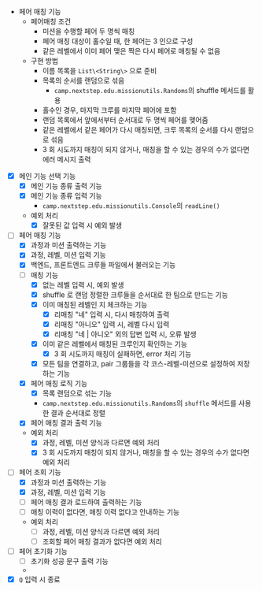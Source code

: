 - 페어 매칭 기능
    - 페어매칭 조건
        - 미션을 수행할 페어 두 명씩 매칭
        - 페어 매칭 대상이 홀수일 때, 한 페어는 3 인으로 구성
        - 같은 레벨에서 이미 페어 맺은 짝은 다시 페어로 매칭될 수 없음
    - 구현 방법
        - 이름 목록을 `List\<String\>` 으로 준비
        - 목록의 순서를 랜덤으로 섞음
            -  `camp.nextstep.edu.missionutils.Randoms`의 shuffle 메서드를 활용
        - 홀수인 경우, 마지막 크루를 마지막 페어에 포함
        - 랜덤 목록에서 앞에서부터 순서대로 두 명씩 페어를 맺어줌
        - 같은 레벨에서 같은 페어가 다시 매칭되면, 크루 목록의 순서를 다시 랜덤으로 섞음
        - 3 회 시도까지 매칭이 되지 않거나, 매칭을 할 수 있는 경우의 수가 없다면 에러 메시지 출력

- [X] 메인 기능 선택 기능
    - [X] 메인 기능 종류 출력 기능
    - [X] 메인 기능 종류 입력 기능
        - `camp.nextstep.edu.missionutils.Console`의 `readLine()`
    - 예외 처리
        - [X] 잘못된 값 입력 시 예외 발생

- [ ] 페어 매칭 기능
    - [X] 과정과 미션 출력하는 기능
    - [X] 과정, 레벨, 미션 입력 기능
    - [X] 백엔드, 프론트엔드 크루들 파일에서 불러오는 기능
    - [ ] 매칭 기능
      - [X] 없는 레벨 입력 시, 예외 발생 
      - [X] shuffle 로 랜덤 정렬한 크루들을 순서대로 한 팀으로 만드는 기능
      - [X] 이미 매칭된 레벨인 지 체크하는 기능
        - [X] 리매칭 "네" 입력 시, 다시 매칭하여 출력
        - [X] 리매칭 "아니오" 입력 시, 레벨 다시 입력
        - [X] 리매칭 "네 | 아니오" 외의 답변 입력 시, 오류 발생
      - [X] 이미 같은 레벨에서 매칭된 크루인지 확인하는 기능
          - [X] 3 회 시도까지 매칭이 실패하면, error 처리 기능
      - [X] 모든 팀을 연결하고, pair 그룹들을 각 코스-레벨-미션으로 설정하여 저장하는 기능
    - [X] 페어 매칭 로직 기능
        - [X] 목록 랜덤으로 섞는 기능
        - `camp.nextstep.edu.missionutils.Randoms`의 `shuffle` 메서드를 사용한 결과 순서대로 정렬
    - [X] 페어 매칭 결과 출력 기능
    - 예외 처리
        - [X] 과정, 레벨, 미션 양식과 다르면 예외 처리
        - [X] 3 회 시도까지 매칭이 되지 않거나, 매칭을 할 수 있는 경우의 수가 없다면 예외 처리

- [ ] 페어 조회 기능
    - [X] 과정과 미션 출력하는 기능
    - [X] 과정, 레벨, 미션 입력 기능
    - [ ] 페어 매칭 결과 로드하여 출력하는 기능
    - [ ] 매칭 이력이 없다면, 매칭 이력 없다고 안내하는 기능
    - 예외 처리
        - [ ] 과정, 레벨, 미션 양식과 다르면 예외 처리
        - [ ] 조회할 페어 매칭 결과가 없다면 예외 처리

- [ ] 페어 초기화 기능
    - [ ] 초기화 성공 문구 출력 기능
    -
- [X] `Q` 입력 시 종료